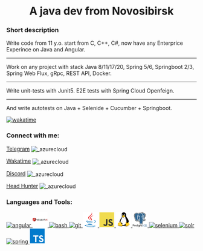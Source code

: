 <h1 align="center">A java dev from Novosibirsk</h3>
<h3>Short description</h3>
<p align="left">
  Write code from 11 y.o. start from C, C++, C#, now have any Enterprice Experince on Java and Angular.
  <hr>Work on any project with stack Java 8/11/17/20, Spring 5/6, Springboot 2/3, Spring Web Flux, gRpc, REST API, Docker.
  <hr>Write unit-tests with Junit5. E2E tests with Spring Cloud Openfeign.
  <hr>And write autotests on Java + Selenide + Cucumber + Springboot.
</p>

[![wakatime](https://wakatime.com/badge/user/739c1638-1d89-440b-830c-5a113833ad6e.svg)](https://wakatime.com/@739c1638-1d89-440b-830c-5a113833ad6e)

<h3 align="left">Connect with me:</h3>

<p align="left">
  <p>
    <a href="https://t.me/DmitriiAzureCloud" target="blank">Telegram</a>
    <img align="center" src="https://github.com/RD-1-2020/RD-1-2020/assets/66185626/dc48153c-b756-430b-8ac4-27bd4088f1b7" alt="_azurecloud" height="40" width="40" />
  </p>
  <p>
    <a href="https://wakatime.com/@azurecloud" target="blank">Wakatime</a>
    <img align="center" src="https://github.com/RD-1-2020/RD-1-2020/assets/66185626/610017a5-4b4c-44d0-9c32-bb0d64eaeb48" alt="_azurecloud" height="40" width="40" />
  </p>
  <p>
    <a href="https://discord.gg/_azurecloud" target="blank">Discord</a>
    <img align="center" src="https://raw.githubusercontent.com/rahuldkjain/github-profile-readme-generator/master/src/images/icons/Social/discord.svg" alt="_azurecloud" height="40" width="40" />
  </p>
  <p>
    <a href="https://novosibirsk.hh.ru/applicant/resumes/view?resume=78c83a46ff0c661a220039ed1f496c48515676" target="blank">Head Hunter</a>
    <img align="center" src="https://github.com/RD-1-2020/RD-1-2020/assets/66185626/18f65e25-b421-4ebb-8f80-1eed02c50fda" alt="_azurecloud" height="40" width="40" />
  </p>
</p>

<h3 align="left">Languages and Tools:</h3>
<p align="left"> <a href="https://angular.io" target="_blank" rel="noreferrer"> <img src="https://angular.io/assets/images/logos/angular/angular.svg" alt="angular" width="40" height="40"/> </a> <a href="https://angular.io" target="_blank" rel="noreferrer"> <img src="https://raw.githubusercontent.com/devicons/devicon/master/icons/angularjs/angularjs-original-wordmark.svg" alt="angularjs" width="40" height="40"/> </a> <a href="https://www.gnu.org/software/bash/" target="_blank" rel="noreferrer"> <img src="https://www.vectorlogo.zone/logos/gnu_bash/gnu_bash-icon.svg" alt="bash" width="40" height="40"/> </a> <a href="https://git-scm.com/" target="_blank" rel="noreferrer"> <img src="https://www.vectorlogo.zone/logos/git-scm/git-scm-icon.svg" alt="git" width="40" height="40"/> </a> <a href="https://www.java.com" target="_blank" rel="noreferrer"> <img src="https://raw.githubusercontent.com/devicons/devicon/master/icons/java/java-original.svg" alt="java" width="40" height="40"/> </a> <a href="https://developer.mozilla.org/en-US/docs/Web/JavaScript" target="_blank" rel="noreferrer"> <img src="https://raw.githubusercontent.com/devicons/devicon/master/icons/javascript/javascript-original.svg" alt="javascript" width="40" height="40"/> </a> <a href="https://www.linux.org/" target="_blank" rel="noreferrer"> <img src="https://raw.githubusercontent.com/devicons/devicon/master/icons/linux/linux-original.svg" alt="linux" width="40" height="40"/> </a> <a href="https://www.postgresql.org" target="_blank" rel="noreferrer"> <img src="https://raw.githubusercontent.com/devicons/devicon/master/icons/postgresql/postgresql-original-wordmark.svg" alt="postgresql" width="40" height="40"/> </a> <a href="https://www.selenium.dev" target="_blank" rel="noreferrer"> <img src="https://raw.githubusercontent.com/detain/svg-logos/780f25886640cef088af994181646db2f6b1a3f8/svg/selenium-logo.svg" alt="selenium" width="40" height="40"/> </a> <a href="https://lucene.apache.org/solr/" target="_blank" rel="noreferrer"> <img src="https://www.vectorlogo.zone/logos/apache_solr/apache_solr-icon.svg" alt="solr" width="40" height="40"/> </a> <a href="https://spring.io/" target="_blank" rel="noreferrer"> <img src="https://www.vectorlogo.zone/logos/springio/springio-icon.svg" alt="spring" width="40" height="40"/> </a> <a href="https://www.typescriptlang.org/" target="_blank" rel="noreferrer"> <img src="https://raw.githubusercontent.com/devicons/devicon/master/icons/typescript/typescript-original.svg" alt="typescript" width="40" height="40"/> </a> </p>
